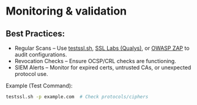 # Monitoring & validation

## Best Practices:

* Regular Scans – Use [testssl.sh](https://testssl.sh/), [SSL Labs (Qualys)](https://www.ssllabs.com/ssltest/), or [OWASP ZAP](https://www.zaproxy.org/) to audit configurations.
* Revocation Checks – Ensure OCSP/CRL checks are functioning.
* SIEM Alerts – Monitor for expired certs, untrusted CAs, or unexpected protocol use.

Example (Test Command):

```bash
testssl.sh -p example.com  # Check protocols/ciphers
```
